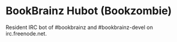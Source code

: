 BookBrainz Hubot (Bookzombie)
===============
Resident IRC bot of #bookbrainz and #bookbrainz-devel on irc.freenode.net.

